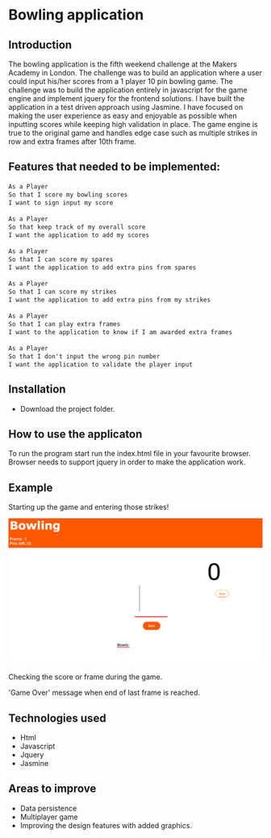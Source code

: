 
Bowling application
==================

Introduction
-------
The bowling application is the fifth weekend challenge at the Makers Academy in London. The challenge was to build an application where a user could input his/her scores from a 1 player 10 pin bowling game. The challenge was to build the application entirely in javascript for the game engine and implement jquery for the frontend solutions. I have built the application in a test driven approach using Jasmine. I have focused on making the user experience as easy and enjoyable as possible when inputting scores while keeping high validation in place. The game engine is true to the original game and handles edge case such as multiple strikes in row and extra frames after 10th frame.

Features that needed to be implemented:
-------

```
As a Player
So that I score my bowling scores
I want to sign input my score

As a Player
So that keep track of my overall score
I want the application to add my scores

As a Player
So that I can score my spares
I want the application to add extra pins from spares

As a Player
So that I can score my strikes
I want the application to add extra pins from my strikes

As a Player
So that I can play extra frames
I want to the application to know if I am awarded extra frames

As a Player
So that I don't input the wrong pin number
I want the application to validate the player input
```

Installation
-----
* Download the project folder.


How to use the applicaton
-----

To run the program start run the index.html file in your favourite browser. Browser needs to support jquery in order to make the application work.

Example
-----

Starting up the game and entering those strikes!

![alt tag](./start.png)

Checking the score or frame during the game.

'Game Over' message when end of last frame is reached.


Technologies used
-----
* Html
* Javascript
* Jquery
* Jasmine

Areas to improve
-----

* Data persistence
* Multiplayer game
* Improving the design features with added graphics.
